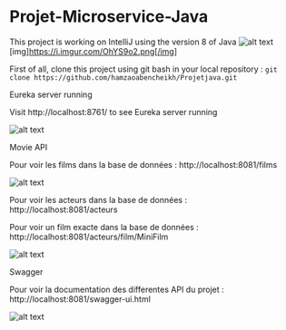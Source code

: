 # Projet-Microservice-Java
This project is working on IntelliJ using the version 8 of Java
![alt text](https://i.imgur.com/Td8Atpi.png)
[img]https://i.imgur.com/OhYS9o2.png[/img]


First of all, clone this project using git bash in your local repository : `git clone https://github.com/hamzaoabencheikh/Projetjava.git`

Eureka server running 

Visit http://localhost:8761/ to see Eureka server running

![alt text](https://i.imgur.com/Td8Atpi.png)


Movie API 

Pour voir les films dans la base de données : http://localhost:8081/films

![alt text](https://i.imgur.com/JhdV1C1.png)


Pour voir les acteurs dans la base de données : http://localhost:8081/acteurs



Pour voir un film exacte dans la base de données : http://localhost:8081/acteurs/film/MiniFilm


![alt text](https://i.imgur.com/Q34fWBy.png)







Swagger

Pour voir la documentation des differentes API du projet : http://localhost:8081/swagger-ui.html


![alt text](https://i.imgur.com/Td8Atpi.png)











